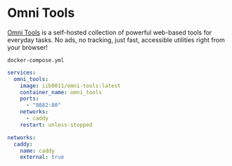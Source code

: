 # Omni Tools
[Omni Tools](https://github.com/iib0011/omni-tools) is a self-hosted collection of powerful web-based tools for everyday tasks. No ads, no tracking, just fast, accessible utilities right from your browser! 

``docker-compose.yml``
```yaml
services:
  omni_tools:
    image: iib0011/omni-tools:latest
    container_name: omni_tools
    ports:
      - "8082:80"
    networks:
      - caddy
    restart: unless-stopped

networks:
  caddy:
    name: caddy
    external: true
```
